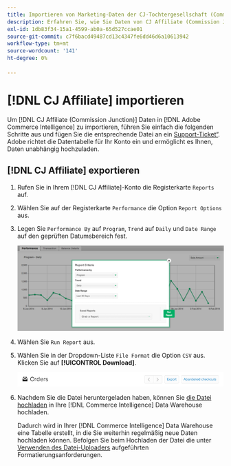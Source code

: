 ```yaml
---
title: Importieren von Marketing-Daten der CJ-Tochtergesellschaft (Commission Junction)
description: Erfahren Sie, wie Sie Daten von CJ Affiliate (Commission Junction) in  [!DNL Commerce Intelligence].L Commerce Intelligence&rbrack; importieren.
exl-id: 1db83f34-15a1-4599-ab0a-65d527ccae01
source-git-commit: c7f6bacd49487cd13c4347fe6dd46d6a10613942
workflow-type: tm+mt
source-wordcount: '141'
ht-degree: 0%

---
```


# [!DNL CJ Affiliate] importieren

Um [!DNL CJ Affiliate (Commission Junction)] Daten in [!DNL Adobe Commerce Intelligence] zu importieren, führen Sie einfach die folgenden Schritte aus und fügen Sie die entsprechende Datei an ein [Support-Ticket“ &#x200B;](https://experienceleague.adobe.com/docs/commerce-knowledge-base/kb/troubleshooting/miscellaneous/mbi-service-policies.html?lang=de). Adobe richtet die Datentabelle für Ihr Konto ein und ermöglicht es Ihnen, Daten unabhängig hochzuladen.

## [!DNL CJ Affiliate] exportieren

1. Rufen Sie in Ihrem [!DNL CJ Affiliate]-Konto die Registerkarte `Reports` auf.

1. Wählen Sie auf der Registerkarte `Performance` die Option `Report Options` aus.

1. Legen Sie `Performance By` auf `Program`, `Trend` auf `Daily` und `Date Range` auf den geprüften Datumsbereich fest.

   ![export-cj-afffiliate-data](../../../assets/export-cj-affiliate-data-1.png)<!--{:.zoom}-->

1. Wählen Sie `Run Report` aus.

1. Wählen Sie in der Dropdown-Liste `File Format` die Option `CSV` aus.  Klicken Sie auf **[!UICONTROL Download]**.

   ![Exportieren von CJ-Affiliate-Daten](../../../assets/export-an-individual-order-2.jpg)<!--{:.zoom}-->

1. Nachdem Sie die Datei heruntergeladen haben, können Sie [die Datei hochladen](../connecting-data/using-file-uploader.md) in Ihre [!DNL Commerce Intelligence] Data Warehouse hochladen.

   Dadurch wird in Ihrer [!DNL Commerce Intelligence] Data Warehouse eine Tabelle erstellt, in die Sie weiterhin regelmäßig neue Daten hochladen können. Befolgen Sie beim Hochladen der Datei die unter [Verwenden des Datei-Uploaders](../connecting-data/using-file-uploader.md) aufgeführten Formatierungsanforderungen.
